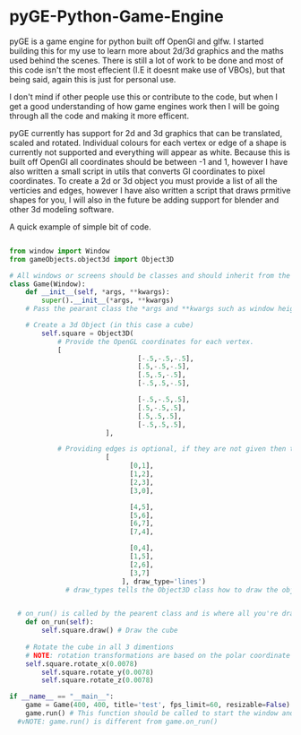 # pyGE-Python-Game-Engine
pyGE is a game engine for python built off OpenGl and glfw. I started building this for my use to learn more about 2d/3d graphics and the maths used behind the scenes. There is still a lot of work to be done and most of this code isn't the most effecient (I.E it doesnt make use of VBOs), but that being said, again this is just for personal use.

I don't mind if other people use this or contribute to the code, but when I get a good understanding of how game engines work then I will be going through all the code and making it more efficent.

pyGE currently has support for 2d and 3d graphics that can be translated, scaled and rotated. Individual colours for each vertex or edge of a shape is currently not supported and everything will appear as white. Because this is built off OpenGl all coordinates should be between -1 and 1, however I have also written a small script in utils that converts Gl coordinates to pixel coordinates. To create a 2d or 3d object you must provide a list of all the verticies and edges, however I have also written a script that draws prmitive shapes for you, I will also in the future be adding support for blender and other 3d modeling software.

A quick example of simple bit of code.

``` python

from window import Window
from gameObjects.object3d import Object3D

# All windows or screens should be classes and should inherit from the pyge.window.Window() class.
class Game(Window):
	def __init__(self, *args, **kwargs):
		super().__init__(*args, **kwargs) 
    # Pass the pearant class the *args and **kwargs such as window height and width.

    # Create a 3d Object (in this case a cube)
		self.square = Object3D(
            # Provide the OpenGL coordinates for each vertex.
            [ 
								[-.5,-.5,-.5],
								[.5,-.5,-.5],
								[.5,.5,-.5],
								[-.5,.5,-.5],

								[-.5,-.5,.5],
								[.5,-.5,.5],
								[.5,.5,.5],
								[-.5,.5,.5],
						],

            # Providing edges is optional, if they are not given then the shape will be drawn connecting the verticies as given.
						[
							  [0,1],
							  [1,2],
							  [2,3],
							  [3,0],

							  [4,5],
							  [5,6],
							  [6,7],
							  [7,4],

							  [0,4],
							  [1,5],
							  [2,6],
							  [3,7]
							], draw_type='lines')	
              # draw_types tells the Object3D class how to draw the object, other types include 'triangles', 'polygon'


  # on_run() is called by the pearent class and is where all you're drawing and game logic should go.
	def on_run(self):
		self.square.draw() # Draw the cube
    
    # Rotate the cube in all 3 dimentions
    # NOTE: rotation transformations are based on the polar coordinate system.
    self.square.rotate_x(0.0078)
		self.square.rotate_y(0.0078)
		self.square.rotate_z(0.0078)

if __name__ == "__main__":
	game = Game(400, 400, title='test', fps_limit=60, resizable=False)
	game.run() # This function should be called to start the window and to constantly refresh it. 
  #vNOTE: game.run() is different from game.on_run()

```
